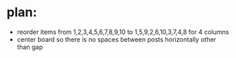 # plan:
* reorder items from
  1,2,3,4,5,6,7,8,9,10
  to
  1,5,9,2,6,10,3,7,4,8
  for 4 columns
* center board so there is no spaces between posts horizontally other than gap

